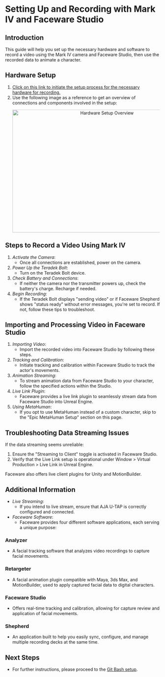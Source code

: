 # Setting Up and Recording with Mark IV and Faceware Studio

## Introduction
This guide will help you set up the necessary hardware and software to record a video using the Mark IV camera and Faceware Studio, then use the recorded data to animate a character.

## Hardware Setup

1. [Click on this link to initiate the setup process for the necessary hardware for recording.](https://www.youtube.com/watch?v=kcALXTq6QIU)
2. Use the following image as a reference to get an overview of connections and components involved in the setup:
   <p align="center">
     <img src="images/setup_overview.png" width="600" height="400" alt="Hardware Setup Overview"></p>

## Steps to Record a Video Using Mark IV

1. *Activate the Camera*:
   - Once all connections are established, power on the camera.
2. *Power Up the Teradek Bolt*:
   - Turn on the Teradek Bolt device.
3. *Check Battery and Connections*:
   - If neither the camera nor the transmitter powers up, check the battery's charge. Recharge if needed.
4. *Begin Recording*:
   - If the Teradek Bolt displays "sending video" or if Faceware Shepherd shows "status ready" without error messages, you're set to record. If not, follow these tips to troubleshoot.

## Importing and Processing Video in Faceware Studio

1. *Importing Video*:
   - Import the recorded video into Faceware Studio by following these steps.
2. *Tracking and Calibration*:
   - Initiate tracking and calibration within Faceware Studio to track the actor's movements.
3. *Animation Streaming*:
   - To stream animation data from Faceware Studio to your character, follow the specified actions within the Studio.
4. *Live Link Plugin*:
   - Faceware provides a live link plugin to seamlessly stream data from Faceware Studio into Unreal Engine.
5. *Using MetaHuman*:
   - If you opt to use MetaHuman instead of a custom character, skip to the "Epic MetaHuman Setup" section on this page.

## Troubleshooting Data Streaming Issues

If the data streaming seems unreliable:

1. Ensure the "Streaming to Client" toggle is activated in Faceware Studio.
2. Verify that the Live Link setup is operational under Window > Virtual Production > Live Link in Unreal Engine.

Faceware also offers live client plugins for Unity and MotionBuilder.

## Additional Information

- *Live Streaming*:
  - If you intend to live stream, ensure that AJA U-TAP is correctly configured and connected.
- *Faceware Software*:
  - Faceware provides four different software applications, each serving a unique purpose:

### Analyzer
- A facial tracking software that analyzes video recordings to capture facial movements.

### Retargeter
- A facial animation plugin compatible with Maya, 3ds Max, and MotionBuilder, used to apply captured facial data to digital characters.

### Faceware Studio
- Offers real-time tracking and calibration, allowing for capture review and application of facial movements.

### Shepherd
- An application built to help you easily sync, configure, and manage multiple recording decks at the same time.

## Next Steps
- For further instructions, please proceed to the [Git Bash setup](Gitbash.md).
